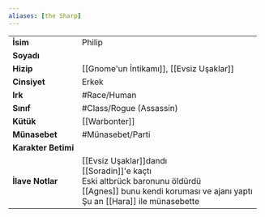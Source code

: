 ```yaml
---  
aliases: [the Sharp]  
---  
```

|  |  |  
|---|---|  
| **İsim** | Philip|  
| **Soyadı** | |  
| **Hizip** | [[Gnome'un İntikamı]], [[Evsiz Uşaklar]]|  
| **Cinsiyet** | Erkek|  
| **Irk** | #Race/Human|  
| **Sınıf** | #Class/Rogue (Assassin)|  
| **Kütük** | [[Warbonter]]|  
| **Münasebet** | #Münasebet/Parti|  
| **Karakter Betimi** | |  
| **İlave Notlar** | [[Evsiz Uşaklar]]dandı<br>[[Soradin]]'e kaçtı<br>Eski altbrück baronunu öldürdü<br>[[Agnes]] bunu kendi koruması ve ajanı yaptı<br>Şu an [[Hara]] ile münasebette|  
